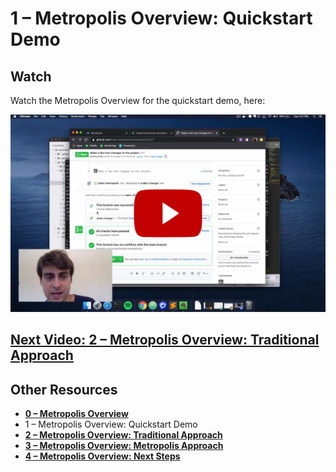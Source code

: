 # 1 – Metropolis Overview: Quickstart Demo

## Watch

Watch the Metropolis Overview for the quickstart demo, here:

[![1 – Metropolis Overview: Quickstart Demo](overview-1.png)](https://www.youtube.com/watch?v=Hmi06H4OtvA&list=PLtAcqNd3OFXLxL3DJEas4H4XI0OjHreat)

## [Next Video: 2 – Metropolis Overview: Traditional Approach](/overview/2.md)

## Other Resources

* **[0 – Metropolis Overview](/overview/README.md)**
* 1 – Metropolis Overview: Quickstart Demo
* **[2 – Metropolis Overview: Traditional Approach](/overview/2.md)**
* **[3 – Metropolis Overview: Metropolis Approach](/overview/3.md)**
* **[4 – Metropolis Overview: Next Steps](/overview/4.md)**

